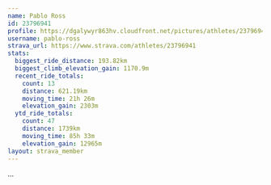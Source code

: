 ```yaml
---
name: Pablo Ross
id: 23796941
profile: https://dgalywyr863hv.cloudfront.net/pictures/athletes/23796941/14615399/1/large.jpg
username: pablo-ross
strava_url: https://www.strava.com/athletes/23796941
stats:
  biggest_ride_distance: 193.82km
  biggest_climb_elevation_gain: 1170.9m
  recent_ride_totals:
    count: 13
    distance: 621.19km
    moving_time: 21h 26m
    elevation_gain: 2303m
  ytd_ride_totals:
    count: 47
    distance: 1739km
    moving_time: 85h 33m
    elevation_gain: 12965m
layout: strava_member
--- 
```

...
